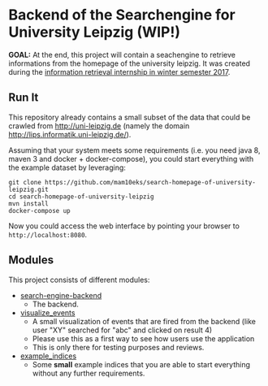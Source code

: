 # Backend of the Searchengine for University Leipzig (WIP!)

**GOAL:** At the end, this project will contain a seachengine to retrieve informations from the homepage of the university leipzig.
It was created during the 
[information retrieval internship in winter semester 2017](https://www.informatik.uni-leipzig.de/ifi/professuren/angewandteinf/temir/teaching/information-retrieval/).

## Run It

This repository already contains a small subset of the data that could be crawled from http://uni-leipzig.de (namely the domain http://lips.informatik.uni-leipzig.de/).

Assuming that your system meets some requirements (i.e. you need java 8, maven 3 and docker + docker-compose),
you could start everything with the example dataset by leveraging:

```
git clone https://github.com/mam10eks/search-homepage-of-university-leipzig.git
cd search-homepage-of-university-leipzig
mvn install
docker-compose up
```

Now you could access the web interface by pointing your browser to `http://localhost:8080`.

## Modules

This project consists of different modules:
* [search-engine-backend](search-engine-backend)
  * The backend.
* [visualize_events](visualize_events)
  * A small visualization of events that are fired from the backend (like user "XY" searched for "abc" and clicked on result 4)
  * Please use this as a first way to see how users use the application
  * This is only there for testing purposes and reviews.
* [example_indices](example_indices)
  * Some **small** example indices that you are able to start everything without any further requirements.
